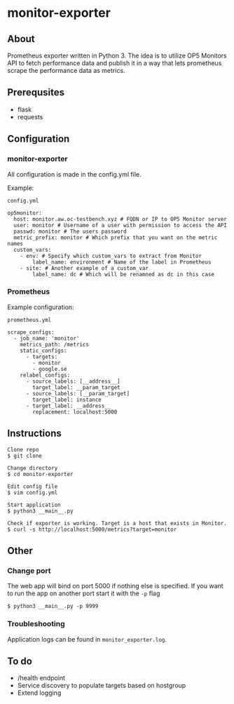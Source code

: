 # monitor-exporter

## About
Prometheus exporter written in Python 3. The idea is to utilize OP5 Monitors API to fetch performance data and publish it in a way that lets prometheus scrape the performance data as metrics.

## Prerequsites
- flask
- requests

## Configuration
### monitor-exporter
All configuration is made in the config.yml file.

Example:
```
config.yml

op5monitor:
  host: monitor.aw.oc-testbench.xyz # FQDN or IP to OP5 Monitor server
  user: monitor # Username of a user with permission to access the API
  passwd: monitor # The users password
  metric_prefix: monitor # Which prefix that you want on the metric names
  custom_vars:
    - env: # Specify which custom_vars to extract from Monitor
        label_name: environment # Name of the label in Prometheus
    - site: # Another example of a custom_var
        label_name: dc # Which will be renamned as dc in this case
```
### Prometheus

Example configuration:
```
prometheus.yml

scrape_configs:
  - job_name: 'monitor'
    metrics_path: /metrics
    static_configs:
      - targets:
        - monitor
        - google.se
    relabel_configs:
      - source_labels: [__address__]
        target_label: __param_target
      - source_labels: [__param_target]
        target_label: instance
      - target_label: __address__
        replacement: localhost:5000
```

## Instructions
```
Clone repo
$ git clone

Change directory
$ cd monitor-exporter

Edit config file
$ vim config.yml

Start application
$ python3 __main__.py

Check if exporter is working. Target is a host that exists in Monitor.
$ curl -s http://localhost:5000/metrics?target=monitor
```


## Other
### Change port
The web app will bind on port 5000 if nothing else is specified. If you want to run the app on another port start it with the `-p` flag
```
$ python3 __main__.py -p 9999
```

### Troubleshooting
Application logs can be found in `monitor_exporter.log`.

## To do
- /health endpoint
- Service discovery to populate targets based on hostgroup
- Extend logging